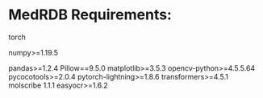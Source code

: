 # MedRDB Requirements:
torch

numpy>=1.19.5

pandas>=1.2.4
Pillow==9.5.0
matplotlib>=3.5.3
opencv-python>=4.5.5.64
pycocotools>=2.0.4
pytorch-lightning>=1.8.6
transformers>=4.5.1
molscribe 1.1.1
easyocr>=1.6.2
